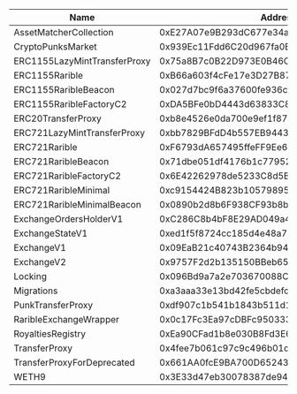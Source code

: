  Name | Address | Url 
 --- | --- | ---
 AssetMatcherCollection | 0xE27A07e9B293dC677e34aB5fF726073ECbeCA842 | https://etherscan.io/address/0xE27A07e9B293dC677e34aB5fF726073ECbeCA842 
 CryptoPunksMarket | 0x939Ec11Fdd6C20d967fa0B6Ff0377644C026cdAa | https://etherscan.io/address/0x939Ec11Fdd6C20d967fa0B6Ff0377644C026cdAa 
 ERC1155LazyMintTransferProxy | 0x75a8B7c0B22D973E0B46CfBD3e2f6566905AA79f | https://etherscan.io/address/0x75a8B7c0B22D973E0B46CfBD3e2f6566905AA79f 
 ERC1155Rarible | 0xB66a603f4cFe17e3D27B87a8BfCaD319856518B8 | https://etherscan.io/address/0xB66a603f4cFe17e3D27B87a8BfCaD319856518B8 
 ERC1155RaribleBeacon | 0x027d7bc9f6a37600fe936cb98cea3e32ef82812e | https://etherscan.io/address/0x027d7bc9f6a37600fe936cb98cea3e32ef82812e 
 ERC1155RaribleFactoryC2 | 0xDA5BFe0bD4443d63833C8f4E3284357299eaE6BC | https://etherscan.io/address/0xDA5BFe0bD4443d63833C8f4E3284357299eaE6BC 
 ERC20TransferProxy | 0xb8e4526e0da700e9ef1f879af713d691f81507d8 | https://etherscan.io/address/0xb8e4526e0da700e9ef1f879af713d691f81507d8 
 ERC721LazyMintTransferProxy | 0xbb7829BFdD4b557EB944349b2E2c965446052497 | https://etherscan.io/address/0xbb7829BFdD4b557EB944349b2E2c965446052497 
 ERC721Rarible | 0xF6793dA657495ffeFF9Ee6350824910Abc21356C | https://etherscan.io/address/0xF6793dA657495ffeFF9Ee6350824910Abc21356C 
 ERC721RaribleBeacon | 0x71dbe051df4176b1c7795294427a0d68ee2b5f8d | https://etherscan.io/address/0x71dbe051df4176b1c7795294427a0d68ee2b5f8d 
 ERC721RaribleFactoryC2 | 0x6E42262978de5233C8d5B05B128C121fBa110DA4 | https://etherscan.io/address/0x6E42262978de5233C8d5B05B128C121fBa110DA4 
 ERC721RaribleMinimal | 0xc9154424B823b10579895cCBE442d41b9Abd96Ed | https://etherscan.io/address/0xc9154424B823b10579895cCBE442d41b9Abd96Ed 
 ERC721RaribleMinimalBeacon | 0x0890b2d8b6F938CF93b8b243AB8f0589031e158f | https://etherscan.io/address/0x0890b2d8b6F938CF93b8b243AB8f0589031e158f 
 ExchangeOrdersHolderV1 | 0xC286C8b4bF8E29AD049a42B17DDf4A7c3248BBE1 | https://etherscan.io/address/0xC286C8b4bF8E29AD049a42B17DDf4A7c3248BBE1 
 ExchangeStateV1 | 0xed1f5f8724cc185d4e48a71a7fac64fa5216e4a8 | https://etherscan.io/address/0xed1f5f8724cc185d4e48a71a7fac64fa5216e4a8 
 ExchangeV1 | 0x09EaB21c40743B2364b94345419138eF80f39e30 | https://etherscan.io/address/0x09EaB21c40743B2364b94345419138eF80f39e30 
 ExchangeV2 | 0x9757F2d2b135150BBeb65308D4a91804107cd8D6 | https://etherscan.io/address/0x9757F2d2b135150BBeb65308D4a91804107cd8D6 
 Locking | 0x096Bd9a7a2e703670088C05035e23c7a9F428496 | https://etherscan.io/address/0x096Bd9a7a2e703670088C05035e23c7a9F428496 
 Migrations | 0xa3aaa33e13bd42fe5cbdefc72fb0a0888cfb44c0 | https://etherscan.io/address/0xa3aaa33e13bd42fe5cbdefc72fb0a0888cfb44c0 
 PunkTransferProxy | 0xdf907c1b541b1843b511d115e2fef78a6a830772 | https://etherscan.io/address/0xdf907c1b541b1843b511d115e2fef78a6a830772 
 RaribleExchangeWrapper | 0x0c17Fc3Ea97cDBFc9503333dAEEc3097EE076E23 | https://etherscan.io/address/0x0c17Fc3Ea97cDBFc9503333dAEEc3097EE076E23 
 RoyaltiesRegistry | 0xEa90CFad1b8e030B8Fd3E63D22074E0AEb8E0DCD | https://etherscan.io/address/0xEa90CFad1b8e030B8Fd3E63D22074E0AEb8E0DCD 
 TransferProxy | 0x4fee7b061c97c9c496b01dbce9cdb10c02f0a0be | https://etherscan.io/address/0x4fee7b061c97c9c496b01dbce9cdb10c02f0a0be 
 TransferProxyForDeprecated | 0x661AA0fcE9BA700D652433DfC8134C2BdF0ba443 | https://etherscan.io/address/0x661AA0fcE9BA700D652433DfC8134C2BdF0ba443 
 WETH9 | 0x3E33d47eb30078387de943F638854A5efC1F241A | https://etherscan.io/address/0x3E33d47eb30078387de943F638854A5efC1F241A 
